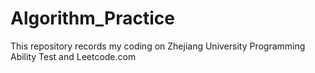 # Algorithm_Practice
This repository records my coding on Zhejiang University Programming Ability Test and Leetcode.com
